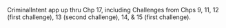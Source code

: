 
CriminalIntent app up thru Chp 17, including Challenges from Chps 9, 11, 12 (first challenge), 13 (second challenge), 14, & 15 (first challenge).
